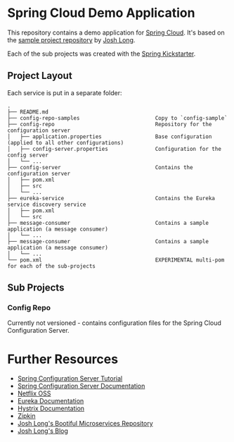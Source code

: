 Spring Cloud Demo Application
=============================

This repository contains a demo application for [Spring Cloud](http://projects.spring.io/spring-cloud/). It's based on the [sample project repository](https://github.com/joshlong/bootiful-microservices) by [Josh Long](http://joshlong.com/).

Each of the sub projects was created with the [Spring Kickstarter](https://start.spring.io).


Project Layout
--------------

Each service is put in a separate folder:

    .
    ├── README.md
    ├── config-repo-samples                        Copy to `config-sample`
    ├── config-repo                                Repository for the configuration server
    │   ├── application.properties                 Base configuration (applied to all other configurations)
    │   ├── config-server.properties               Configuration for the config server
    │   └── ...
    ├── config-server                              Contains the configuration server
    │   ├── pom.xml
    │   ├── src
    │   └── ...
    ├── eureka-service                             Contains the Eureka service discovery service
    │   ├── pom.xml
    │   └── src
    ├── message-consumer                           Contains a sample application (a message consumer)
    │   └── ...
    ├── message-consumer                           Contains a sample application (a message consumer)
    │   └── ...
    └── pom.xml                                    EXPERIMENTAL multi-pom for each of the sub-projects



Sub Projects
------------

### Config Repo

Currently not versioned - contains configuration files for the Spring Cloud Configuration Server.

###




Further Resources
=================

* [Spring Configuration Server Tutorial](http://cloud.spring.io/spring-cloud-config/)
* [Spring Configuration Server Documentation](http://cloud.spring.io/spring-cloud-static/spring-cloud.html#_spring_cloud_config)
* [Netflix OSS](https://netflix.github.io/)
* [Eureka Documentation](https://github.com/Netflix/eureka)
* [Hystrix Documentation](https://github.com/Netflix/hystrix)
* [Zipkin](https://github.com/openzipkin/zipkin)
* [Josh Long's Bootiful Microservices Repository](https://github.com/joshlong/bootiful-microservices)
* [Josh Long's Blog](http://joshlong.com/)
